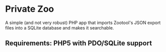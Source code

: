 # Private Zoo


A simple (and not very robust) PHP app that imports Zootool's JSON export files into a SQLite database and makes it searchable.


## Requirements: PHP5 with PDO/SQLite support